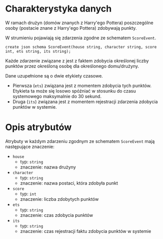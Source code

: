 # Charakterystyka danych
W ramach drużyn (domów znanych z Harry'ego Pottera) poszczególne osoby 
(postacie znane z Harry'ego Pottera) zdobywają punkty.

W strumieniu pojawiają się zdarzenia zgodne ze schematem `ScoreEvent`.

```
create json schema ScoreEvent(house string, character string, score int, ets string, its string);
```

Każde zdarzenie związane z jest z faktem zdobycia określonej 
liczby punktów przez określoną osobę dla określonego domu/drużyny. 

Dane uzupełnione są o dwie etykiety czasowe. 
* Pierwsza (`ets`) związana jest z momentem zdobycia tych punktów. 
  Etykieta ta może się losowo spóźniać w stosunku do czasu systemowego maksymalnie do 30 sekund.
* Druga (`its`) związana jest z momentem rejestracji zdarzenia zdobycia punktów w systemie.

# Opis atrybutów

Atrybuty w każdym zdarzeniu zgodnym ze schematem `ScoreEvent` mają następujące znaczenie:

* `house`
  * typ: `string`
  * znaczenie: nazwa drużyny
* `character`
  * typ: `string`
  * znaczenie: nazwa postaci, która zdobyła punkt
* `score` 
  * typ: `int`
  * znaczenie: liczba zdobytych punktów
* `ets`
  * typ: `string` 
  * znaczenie: czas zdobycia punktów
* `its`
    * typ: `string`
    * znaczenie: czas rejestracji faktu zdobycia punktów w systemie

